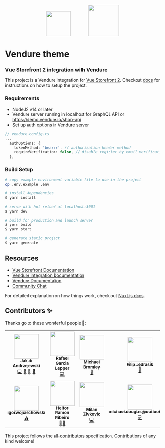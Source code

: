 <div align="center">
<img src="https://user-images.githubusercontent.com/1626923/137092657-fb398d20-b592-4661-a1f9-4135db0b61d5.png" height="80px"/>  <img src="https://www.vendure.io/logo.png" height="100px" style="margin-left: 30px;">
</div>

# Vendure theme

### Vue Storefront 2 integration with Vendure

This project is a Vendure integration for [Vue Storefront 2](https://github.com/vuestorefront/vue-storefront/). Checkout [docs](docs.vuestorefront.io/vendure/) for instructions on how to setup the project.

### Requirements

- NodeJS v14 or later
- Vendure server running in localhost for GraphQL API or <https://demo.vendure.io/shop-api>
- Set up auth options in Vendure server

```ts
// vendure-config.ts
...
  authOptions: {
    tokenMethod: 'bearer', // authorization header method
    requireVerification: false, // disable register by email verification
  },
```

### Build Setup

```bash
# copy example environment variable file to use in the project
cp .env.example .env
```

``` bash
# install dependencies
$ yarn install

# serve with hot reload at localhost:3001
$ yarn dev

# build for production and launch server
$ yarn build
$ yarn start

# generate static project
$ yarn generate
```

## Resources

- [Vue Storefront Documentation](https://docs.vuestorefront.io/v2/)
- [Vendure integration Documentation](https://docs.vuestorefront.io/vendure)
- [Vendure Documentation](https://www.vendure.io/docs/)
- [Community Chat](https://discord.vuestorefront.io)

For detailed explanation on how things work, check out [Nuxt.js docs](https://nuxtjs.org).

## Contributors ✨

Thanks go to these wonderful people 🙌:

<!-- ALL-CONTRIBUTORS-LIST:START - Do not remove or modify this section -->
<!-- prettier-ignore-start -->
<!-- markdownlint-disable -->
<table>
  <tr>
    <td align="center"><a href="https://github.com/Baroshem"><img src="https://avatars.githubusercontent.com/u/37120330?v=4?s=80" width="80px;" alt=""/><br /><sub><b>Jakub Andrzejewski</b></sub></a><br /><a href="https://github.com/vuestorefront/@vuestorefront/vendure/commits?author=Baroshem" title="Code">💻</a> <a href="#maintenance-Baroshem" title="Maintenance">🚧</a> <a href="#projectManagement-Baroshem" title="Project Management">📆</a> <a href="https://github.com/vuestorefront/@vuestorefront/vendure/commits?author=Baroshem" title="Documentation">📖</a></td>
    <td align="center"><a href="https://rafagarcialepper.com/"><img src="https://avatars.githubusercontent.com/u/73605?v=4?s=80" width="80px;" alt=""/><br /><sub><b>Rafael Garcia Lepper</b></sub></a><br /><a href="https://github.com/vuestorefront/@vuestorefront/vendure/commits?author=rglepper" title="Code">💻</a></td>
    <td align="center"><a href="http://www.michaelbromley.co.uk/"><img src="https://avatars.githubusercontent.com/u/6275952?v=4?s=80" width="80px;" alt=""/><br /><sub><b>Michael Bromley</b></sub></a><br /><a href="https://github.com/vuestorefront/@vuestorefront/vendure/pulls?q=is%3Apr+reviewed-by%3Amichaelbromley" title="Reviewed Pull Requests">👀</a></td>
    <td align="center"><a href="https://fifciuu.com/"><img src="https://avatars.githubusercontent.com/u/30155292?v=4?s=80" width="80px;" alt=""/><br /><sub><b>Filip Jędrasik</b></sub></a><br /><a href="https://github.com/vuestorefront/@vuestorefront/vendure/pulls?q=is%3Apr+reviewed-by%3AFifciu" title="Reviewed Pull Requests">👀</a></td>
    <td align="center"><a href="https://github.com/Mateuszpietrusinski"><img src="https://avatars.githubusercontent.com/u/24594740?v=4?s=80" width="80px;" alt=""/><br /><sub><b>Mateusz Pietrusiński</b></sub></a><br /><a href="https://github.com/vuestorefront/@vuestorefront/vendure/pulls?q=is%3Apr+reviewed-by%3AMateuszpietrusinski" title="Reviewed Pull Requests">👀</a></td>
  </tr>
  <tr>
    <td align="center"><a href="https://github.com/igorwojciechowski"><img src="https://avatars.githubusercontent.com/u/26794636?v=4?s=80" width="80px;" alt=""/><br /><sub><b>igorwojciechowski</b></sub></a><br /><a href="https://github.com/vuestorefront/@vuestorefront/vendure/commits?author=igorwojciechowski" title="Tests">⚠️</a></td>
    <td align="center"><a href="https://heitor.co/"><img src="https://avatars.githubusercontent.com/u/1626923?v=4?s=80" width="80px;" alt=""/><br /><sub><b>Heitor Ramon Ribeiro</b></sub></a><br /><a href="#mentoring-bloodf" title="Mentoring">🧑‍🏫</a></td>
    <td align="center"><a href="https://www.malimlin.si/"><img src="https://avatars.githubusercontent.com/u/302135?v=4?s=80" width="80px;" alt=""/><br /><sub><b>Milan Zivkovic</b></sub></a><br /><a href="https://github.com/vuestorefront/@vuestorefront/vendure/commits?author=zmilan" title="Code">💻</a></td>
    <td align="center"><a href="https://github.com/Michaeldrm"><img src="https://avatars.githubusercontent.com/u/4975044?v=4?s=80" width="80px;" alt=""/><br /><sub><b>michael.douglas@outlook.com</b></sub></a><br /><a href="https://github.com/vuestorefront/@vuestorefront/vendure/commits?author=Michaeldrm" title="Code">💻</a></td>
    <td align="center"><a href="https://github.com/justyna-13"><img src="https://avatars.githubusercontent.com/u/46591755?v=4?s=80" width="80px;" alt=""/><br /><sub><b>Justyna</b></sub></a><br /><a href="https://github.com/vuestorefront/@vuestorefront/vendure/commits?author=justyna-13" title="Code">💻</a></td>
  </tr>
</table>

<!-- markdownlint-restore -->
<!-- prettier-ignore-end -->

<!-- ALL-CONTRIBUTORS-LIST:END -->

This project follows the [all-contributors](https://github.com/all-contributors/all-contributors) specification. Contributions of any kind welcome!
